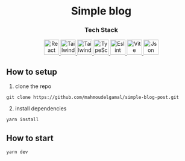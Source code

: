 <h1 align="center">
  Simple blog
</h1>

<div align="center">
  <h3>Tech Stack</h3>
  <a href="https://reactjs.org/">
    <img alt="React" src="https://cdn.svgporn.com/logos/react.svg" width="40" />
  </a>
  <a href="https://tailwindcss.com/">
    <img alt="TailwindCss" src="https://cdn.svgporn.com/logos/tailwindcss-icon.svg" width="40" />
  </a>
    <a href="https://tanstack.com/query/latest/">
    <img alt="TailwindCss" src="https://cdn.svgporn.com/logos/react-query-icon.svg" width="40" />
    </a>

  <a href="https://www.typescriptlang.org/">
    <img alt="TypeScript" src="https://cdn.svgporn.com/logos/typescript-icon.svg" width="40" />
    </a>
    <a href="http://eslint.org/">
    <img alt="Eslint" src="https://cdn.svgporn.com/logos/eslint.svg" width="40" />
    </a>

  <a href="https://vitejs.dev/">
    <img alt="Vite" src="https://cdn.svgporn.com/logos/vitejs.svg" width="40" />
  </a>  
  
  <a href="https://github.com/typicode/json-server#readme">
    <img alt="Json server" src="https://cdn.svgporn.com/logos/json-schema-icon.svg" width="40" />
  </a>
  
</div>

## How to setup

1. clone the repo

```shell
git clone https://github.com/mahmoudelgamal/simple-blog-post.git
```

2. install dependencies

```shell
yarn install
```

## How to start

```shell
yarn dev
```
